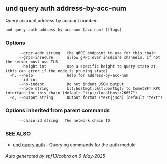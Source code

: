 ## und query auth address-by-acc-num

Query account address by account number

```
und query auth address-by-acc-num [acc-num] [flags]
```

### Options

```
      --grpc-addr string   the gRPC endpoint to use for this chain
      --grpc-insecure      allow gRPC over insecure channels, if not the server must use TLS
      --height int         Use a specific height to query state at (this can error if the node is pruning state)
  -h, --help               help for address-by-acc-num
      --id int             
      --no-indent          Do not indent JSON output
      --node string        &lt;host&gt;:&lt;port&gt; to CometBFT RPC interface for this chain (default "tcp://localhost:26657")
  -o, --output string      Output format (text|json) (default "text")
```

### Options inherited from parent commands

```
      --chain-id string   The network chain ID
```

### SEE ALSO

* [und query auth](und_query_auth.md)	 - Querying commands for the auth module

###### Auto generated by spf13/cobra on 6-May-2025
